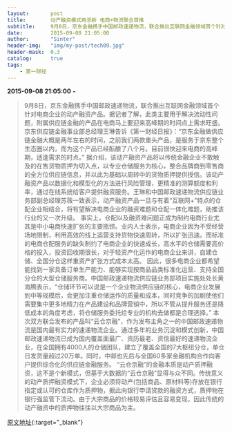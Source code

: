 ```yaml
---
layout:       post
title:        动产融资模式再添新 电商+物流联合首推
subtitle:     9月8日，京东金融携手中国邮政速递物流，联合推出互联网金融领域首个针对电商企业的动产融资产品。据记者了解，此类主要用于解决流动性问题，附属供应链金融的产品在电商马上要迎来高峰期的时间点上需求旺盛。
date:         2015-09-08 21:05:00
author:       "Sinter"
header-img:   "img/my-post/tech09.jpg"
header-mask:  0.3
catalog:      true
tags:
    - 第一财经
---
```


**2015-09-08 21:05:00**  **-**

> 9月8日，京东金融携手中国邮政速递物流，联合推出互联网金融领域首个针对电商企业的动产融资产品。据记者了解，此类主要用于解决流动性问题，附属供应链金融的产品在电商马上要迎来高峰期的时间点上需求旺盛。
京东供应链金融事业部总经理王琳告诉《第一财经日报》：“京东金融做供应链金融大概是两年左右的时间，之前我们两款重头产品，是服务于京东整个生态圈以内，而为这个产品已经酝酿了八个月。目前很快迎来电商的高峰期，适逢需求的时点。”
据介绍，该动产融资产品将以传统金融企业不敢触及的在售货物质押为切入点，以专业仓储服务为核心，整合品牌商到零售商的全方位供应链信息，并以此为基础以周转中的货物质押提供授信。该动产融资产品以数据化和模型化的方法进行风险管理，更精准的测算额度和利率，通过在线系统给客户提供融资服务。王琳和中国邮政速递物流供应链业务部副总经理苏薇一致表示，动产融资产品一旦与有着“互联网+”特点的仓配企业相结合，将有望解决电商企业的融资难题和仓配一体化难题，助推该行业的又一次升级。
事实上，仓配以及融资难问题正成为制约电商行业尤其是中小电商快速扩张的主要瓶颈。业内人士表示，电商企业因为不受经营场地限制，利用高效的线上运营支持货物快速周转，所以扩张迅速。而标准的电商仓配服务的缺失制约了电商企业的快速成长，高水平的仓储需要高价格的投入，投资回收期很长，对于轻资产化运作的电商企业来讲，自建仓储、全国分仓这样重资产扩张方式成本太高。
因此，很多电商企业都希望能找到一家具备订单生产能力、能够实现按商品品类标准化运营、支持全国分仓的大型仓储服务商。中国邮政速递物流供应链业务部项目实施处处长黄海腾表示，“仓储环节可以说是一个企业物流供应链的核心，电商企业发展到中等规模后，会更加注重仓储运作的质量和成本，同时竞争的加剧使他们需要集中更多地精力在产品建设和品牌营销中，所以不管从提升服务还是降低成本的角度考虑，将仓储服务委托给专业的机构去做都是合理选择。”
本次双方联合发布的产品叫“云仓京融”，作为发布主角之一的中国邮政速递物流是国内最有实力的速递物流企业。通过多年的业务沉淀和模式创新，中国邮政速递物流已成为国内覆盖面最广、资历最老、资信最好的速递物流企业，在全国拥有4000人的仓储团队，建立了覆盖全国的7大枢纽分仓，单仓日发货量超过20万单。同时，中邮也先后与全国60多家金融机构合作向客户提供综合化的供应链金融服务。
“云仓京融”的金融本质是动产质押融资，这不是个新模式，但基于大数据的“云仓京融”显得与众不同。传统意义的动产质押融资模式下，企业必须将动产(包括商品、原材料等)存放在银行指定或认可的仓库作为质押物，据此向银行申请贷款的融资方式，质押物在银行强监管下流动。由于大宗商品的价格较易评估且容易变现，因此传统的动产融资中的质押物往往以大宗商品为主。


[原文地址](http://www.yicai.com/news/4682616.html){:target="_blank"}


